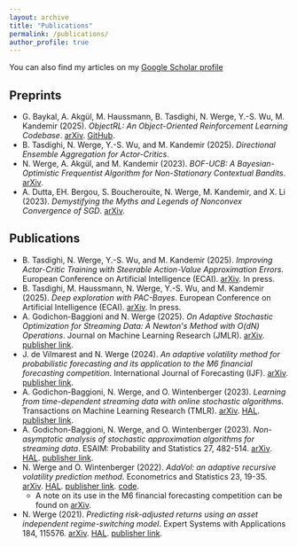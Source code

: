 ```yaml
---
layout: archive
title: "Publications"
permalink: /publications/
author_profile: true
---
```


You can also find my articles on my [Google Scholar profile](https://scholar.google.com/citations?user=7ixNlWUAAAAJ&hl=en "Nicklas Werge") 

## Preprints
* G. Baykal, A. Akgül, M. Haussmann, B. Tasdighi, N. Werge, Y.-S. Wu, M. Kandemir (2025). *ObjectRL: An Object-Oriented Reinforcement Learning Codebase*. [arXiv](https://arxiv.org/abs/2507.03487). [GitHub](https://github.com/adinlab/objectrl).
* B. Tasdighi, N. Werge, Y.-S. Wu, and M. Kandemir (2025). *Directional Ensemble Aggregation for Actor-Critics*.
* N. Werge, A. Akgül, and M. Kandemir (2023). *BOF-UCB: A Bayesian-Optimistic Frequentist Algorithm for Non-Stationary Contextual Bandits*. [arXiv](https://arxiv.org/abs/2307.03587).
* A. Dutta, EH. Bergou, S. Boucherouite, N. Werge, M. Kandemir, and X. Li (2023). *Demystifying the Myths and Legends of Nonconvex Convergence of SGD*. [arXiv](https://arxiv.org/pdf/2310.12969).

## Publications
* B. Tasdighi, N. Werge, Y.-S. Wu, and M. Kandemir (2025). *Improving Actor-Critic Training with Steerable Action-Value Approximation Errors*. European Conference on Artificial Intelligence (ECAI). [arXiv](https://arxiv.org/abs/2406.03890). In press.
* B. Tasdighi,  M. Haussmann, N. Werge, Y.-S. Wu, and M. Kandemir (2025). *Deep exploration with PAC-Bayes*. European Conference on Artificial Intelligence (ECAI). [arXiv](https://arxiv.org/abs/2402.03055). In press.
* A. Godichon-Baggioni and N. Werge (2025). *On Adaptive Stochastic Optimization for Streaming Data: A Newton's Method with O(dN) Operations*. Journal on Machine Learning Research (JMLR). [arXiv](https://arxiv.org/abs/2311.17753). [publisher link](https://www.jmlr.org/papers/volume26/23-1565/23-1565.pdf).
* J. de Vilmarest and N. Werge (2024). *An adaptive volatility method for probabilistic forecasting and its application to the M6 financial forecasting competition*. International Journal of Forecasting (IJF). [arXiv](https://arxiv.org/abs/2303.01855). [publisher link](https://authors.elsevier.com/sd/article/S0169-2070(24)00055-4).
* A. Godichon-Baggioni, N. Werge, and O. Wintenberger (2023). *Learning from time-dependent streaming data with online stochastic algorithms*. Transactions on Machine Learning Research (TMLR). [arXiv](https://arxiv.org/abs/2205.12549). [HAL](https://hal.archives-ouvertes.fr/hal-03677328v1). [publisher link](https://openreview.net/forum?id=kdfiEu1ul6).
* A. Godichon-Baggioni, N. Werge, and O. Wintenberger (2023). *Non-asymptotic analysis of stochastic approximation algorithms for streaming data*. ESAIM: Probability and Statistics 27, 482-514. [arXiv](https://arxiv.org/abs/2109.07117). [HAL](https://hal.archives-ouvertes.fr/hal-03343481v2). [publisher link](https://www.esaim-ps.org/articles/ps/abs/2023/01/ps220013/ps220013.html).
* N. Werge and O. Wintenberger (2022). *AdaVol: an adaptive recursive volatility prediction method*. Econometrics and Statistics 23, 19-35. [arXiv](https://arxiv.org/abs/2006.02077). [HAL](https://hal.archives-ouvertes.fr/hal-02733439v3). [publisher link](https://www.sciencedirect.com/science/article/pii/S2452306221000113?casa_token=4RQmi4UcJGgAAAAA:NW73xC2SFQ4awJ0f4jlBCQPm7BBECxD5zo_iiB37RbOPsVDCuZjnRejhqE4iXg-ddlmfVkUE_mA). [code](https://github.com/nicklaswerge/AdaVol).
  * A note on its use in the M6 financial forecasting competition can be found on [arXiv](https://arxiv.org/abs/2303.01855).
* N. Werge (2021). *Predicting risk-adjusted returns using an asset independent regime-switching model*. Expert Systems with Applications 184, 115576. [arXiv](https://arxiv.org/abs/2107.05535). [HAL](https://hal.archives-ouvertes.fr/hal-03313129v1). [publisher link](https://www.sciencedirect.com/science/article/pii/S0957417421009799?casa_token=McnTItfLBvwAAAAA:8Oof6IXAyn-6lF-0FawHtXHXTfGrAalixQmWzNqcDudkeck45ijNXCH4HcEmHgHsmgqG6XDO55M).
